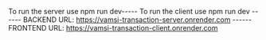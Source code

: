 To run the server use npm run dev-----
To run the client use npm run dev ------
BACKEND URL: https://vamsi-transaction-server.onrender.com ------
FRONTEND URL: https://vamsi-transaction-client.onrender.com
